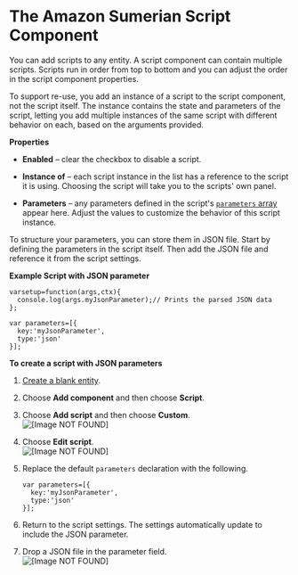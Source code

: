 # The Amazon Sumerian Script Component<a name="entities-script"></a>

You can add scripts to any entity\. A script component can contain multiple scripts\. Scripts run in order from top to bottom and you can adjust the order in the script component properties\.

To support re\-use, you add an instance of a script to the script component, not the script itself\. The instance contains the state and parameters of the script, letting you add multiple instances of the same script with different behavior on each, based on the arguments provided\.

**Properties**

+ **Enabled** – clear the checkbox to disable a script\.

+ **Instance of** – each script instance in the list has a reference to the script it is using\. Choosing the script will take you to the scripts' own panel\.

+ **Parameters** – any parameters defined in the script's [`parameters` array](scripting-parameters.md) appear here\. Adjust the values to customize the behavior of this script instance\.

To structure your parameters, you can store them in JSON file\. Start by defining the parameters in the script itself\. Then add the JSON file and reference it from the script settings\.

**Example Script with JSON parameter**  

```
varsetup=function(args,ctx){
  console.log(args.myJsonParameter);// Prints the parsed JSON data
};

var parameters=[{
  key:'myJsonParameter',
  type:'json'
}];
```

**To create a script with JSON parameters**

1. [Create a blank entity](sumerian-entities.md)\.

1. Choose **Add component** and then choose **Script**\.

1. Choose **Add script** and then choose **Custom**\.  
![\[Image NOT FOUND\]](http://docs.aws.amazon.com/sumerian/latest/userguide/images/components-script-addscript.png)

1. Choose **Edit script**\.  
![\[Image NOT FOUND\]](http://docs.aws.amazon.com/sumerian/latest/userguide/images/components-script-editscript.png)

1. Replace the default `parameters` declaration with the following\.

   ```
   var parameters=[{
     key:'myJsonParameter',
     type:'json'
   }];
   ```

1. Return to the script settings\. The settings automatically update to include the JSON parameter\.

1. Drop a JSON file in the parameter field\.  
![\[Image NOT FOUND\]](http://docs.aws.amazon.com/sumerian/latest/userguide/images/components-script-addjson.png)